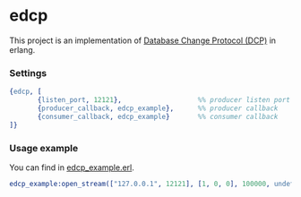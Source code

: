 edcp
================

This project is an implementation of [Database Change Protocol (DCP)](https://github.com/couchbaselabs/dcp-documentation) in erlang.

### Settings
```erlang
{edcp, [
       {listen_port, 12121},                   %% producer listen port
       {producer_callback, edcp_example},      %% producer callback
       {consumer_callback, edcp_example}       %% consumer callback
]}
```

### Usage example
You can find in [edcp_example.erl](src/edcp_example.erl).

```erlang
edcp_example:open_stream(["127.0.0.1", 12121], [1, 0, 0], 100000, undefined).
```